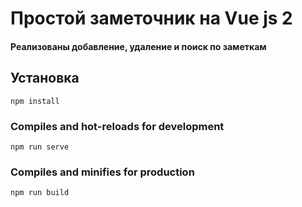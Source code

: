 # Простой заметочник на Vue js 2

#### Реализованы добавление, удаление и поиск по заметкам

## Установка
```
npm install
```

### Compiles and hot-reloads for development
```
npm run serve
```

### Compiles and minifies for production
```
npm run build
```
